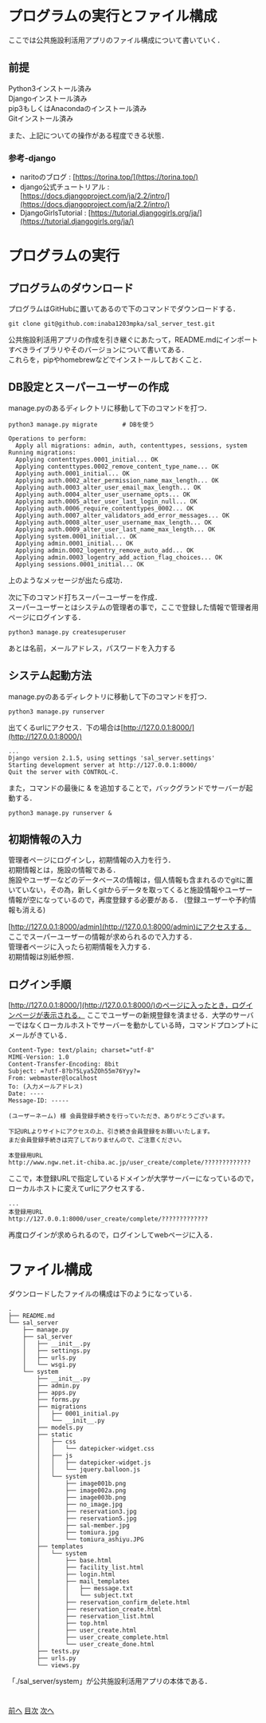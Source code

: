 
# プログラムの実行とファイル構成 
ここでは公共施設利活用アプリのファイル構成について書いていく．  

## 前提
Python3インストール済み  
Djangoインストール済み  
pip3もしくはAnacondaのインストール済み  
Gitインストール済み  

また、上記についての操作がある程度できる状態．

### 参考-django
- naritoのブログ : [https://torina.top/](https://torina.top/)
- django公式チュートリアル : [https://docs.djangoproject.com/ja/2.2/intro/](https://docs.djangoproject.com/ja/2.2/intro/)
- DjangoGirlsTutorial : [https://tutorial.djangogirls.org/ja/](https://tutorial.djangogirls.org/ja/)

# プログラムの実行
## プログラムのダウンロード

プログラムはGitHubに置いてあるので下のコマンドでダウンロードする．
```  
git clone git@github.com:inaba1203mpka/sal_server_test.git
```
公共施設利活用アプリの作成を引き継ぐにあたって，README.mdにインポートすべきライブラリやそのバージョンについて書いてある．  
これらを，pipやhomebrewなどでインストールしておくこと．

## DB設定とスーパーユーザーの作成
manage.pyのあるディレクトリに移動して下のコマンドを打つ．
```
python3 manage.py migrate       # DBを使う
```
```
Operations to perform:
  Apply all migrations: admin, auth, contenttypes, sessions, system
Running migrations:
  Applying contenttypes.0001_initial... OK
  Applying contenttypes.0002_remove_content_type_name... OK
  Applying auth.0001_initial... OK
  Applying auth.0002_alter_permission_name_max_length... OK
  Applying auth.0003_alter_user_email_max_length... OK
  Applying auth.0004_alter_user_username_opts... OK
  Applying auth.0005_alter_user_last_login_null... OK
  Applying auth.0006_require_contenttypes_0002... OK
  Applying auth.0007_alter_validators_add_error_messages... OK
  Applying auth.0008_alter_user_username_max_length... OK
  Applying auth.0009_alter_user_last_name_max_length... OK
  Applying system.0001_initial... OK
  Applying admin.0001_initial... OK
  Applying admin.0002_logentry_remove_auto_add... OK
  Applying admin.0003_logentry_add_action_flag_choices... OK
  Applying sessions.0001_initial... OK
```
上のようなメッセージが出たら成功．

次に下のコマンド打ちスーパーユーザーを作成．  
スーパーユーザーとはシステムの管理者の事で，ここで登録した情報で管理者用ページにログインする．
```
python3 manage.py createsuperuser
```
あとは名前，メールアドレス，パスワードを入力する
## システム起動方法
manage.pyのあるディレクトリに移動して下のコマンドを打つ．
```
python3 manage.py runserver
```
出てくるurlにアクセス．下の場合は[http://127.0.0.1:8000/](http://127.0.0.1:8000/)
```
...
Django version 2.1.5, using settings 'sal_server.settings'
Starting development server at http://127.0.0.1:8000/
Quit the server with CONTROL-C.
```

また，コマンドの最後に & を追加することで，バックグランドでサーバーが起動する．
```
python3 manage.py runserver &
```
## 初期情報の入力
管理者ページにログインし，初期情報の入力を行う．  
初期情報とは，施設の情報である．  
施設やユーザーなどのデータベースの情報は，個人情報も含まれるのでgitに置いていない，その為，新しくgitからデータを取ってくると施設情報やユーザー情報が空になっているので，再度登録する必要がある．  (登録ユーザーや予約情報も消える)  

[http://127.0.0.1:8000/admin](http://127.0.0.1:8000/admin)にアクセスする．  
ここでスーパーユーザーの情報が求められるので入力する．  
管理者ページに入ったら初期情報を入力する．  
初期情報は別紙参照．

## ログイン手順
[http://127.0.0.1:8000/](http://127.0.0.1:8000/)のページに入ったとき，ログインページが表示される．
ここでユーザーの新規登録を済ませる．大学のサーバーではなくローカルホストでサーバーを動かしている時，コマンドプロンプトにメールがきている．
```
Content-Type: text/plain; charset="utf-8"
MIME-Version: 1.0
Content-Transfer-Encoding: 8bit
Subject: =?utf-8?b?5Lya5ZOh55m76Yyy?=
From: webmaster@localhost
To: (入力メールアドレス)
Date: ----
Message-ID: -----

(ユーザーネーム) 様 会員登録手続きを行っていただき、ありがとうございます。

下記URLよりサイトにアクセスの上、引き続き会員登録をお願いいたします。
まだ会員登録手続きは完了しておりませんので、ご注意ください。

本登録用URL
http://www.ngw.net.it-chiba.ac.jp/user_create/complete/?????????????

```
ここで，本登録URLで指定しているドメインが大学サーバーになっているので，ローカルホストに変えてurlにアクセスする．
```
...
本登録用URL
http://127.0.0.1:8000/user_create/complete/?????????????
``` 
再度ログインが求められるので，ログインしてwebページに入る．

# ファイル構成

ダウンロードしたファイルの構成は下のようになっている．
```
.
├── README.md
└── sal_server
    ├── manage.py
    ├── sal_server
    │   ├── __init__.py
    │   ├── settings.py
    │   ├── urls.py
    │   └── wsgi.py
    └── system
        ├── __init__.py
        ├── admin.py
        ├── apps.py
        ├── forms.py
        ├── migrations
        │   ├── 0001_initial.py
        │   └── __init__.py
        ├── models.py
        ├── static
        │   ├── css
        │   │   └── datepicker-widget.css
        │   ├── js
        │   │   ├── datepicker-widget.js
        │   │   └── jquery.balloon.js
        │   └── system
        │       ├── image001b.png
        │       ├── image002a.png
        │       ├── image003b.png
        │       ├── no_image.jpg
        │       ├── reservation3.jpg
        │       ├── reservation5.jpg
        │       ├── sal-member.jpg
        │       ├── tomiura.jpg
        │       └── tomiura_ashiyu.JPG
        ├── templates
        │   └── system
        │       ├── base.html
        │       ├── facility_list.html
        │       ├── login.html
        │       ├── mail_templates
        │       │   ├── message.txt
        │       │   └── subject.txt
        │       ├── reservation_confirm_delete.html
        │       ├── reservation_create.html
        │       ├── reservation_list.html
        │       ├── top.html
        │       ├── user_create.html
        │       ├── user_create_complete.html
        │       └── user_create_done.html
        ├── tests.py
        ├── urls.py
        └── views.py
```
「./sal_server/system」が公共施設利活用アプリの本体である．  

#
[前へ](../md/0-はじめに.md)
[目次](../md/0-はじめに.md)
[次へ](../md/2-setting_py.md)
